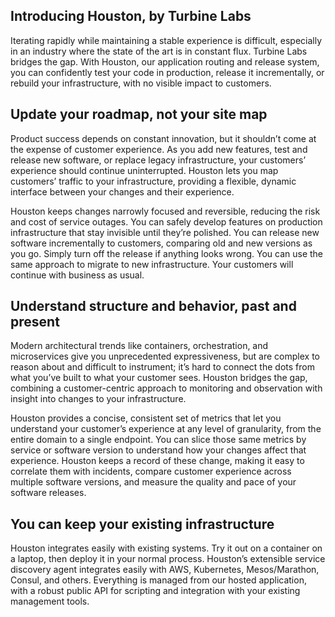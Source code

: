 
[//]: # ( Copyright 2017 Turbine Labs, Inc.                                   )
[//]: # ( you may not use this file except in compliance with the License.    )
[//]: # ( You may obtain a copy of the License at                             )
[//]: # (                                                                     )
[//]: # (     http://www.apache.org/licenses/LICENSE-2.0                      )
[//]: # (                                                                     )
[//]: # ( Unless required by applicable law or agreed to in writing, software )
[//]: # ( distributed under the License is distributed on an "AS IS" BASIS,   )
[//]: # ( WITHOUT WARRANTIES OR CONDITIONS OF ANY KIND, either express or     )
[//]: # ( implied. See the License for the specific language governing        )
[//]: # ( permissions and limitations under the License.                      )

## Introducing Houston, by Turbine Labs

Iterating rapidly while maintaining a stable experience is difficult,
especially in an industry where the state of the art is in constant
flux. Turbine Labs bridges the gap. With Houston, our application
routing and release system, you can confidently test your code in
production, release it incrementally, or rebuild your infrastructure,
with no visible impact to customers.

## Update your roadmap, not your site map

Product success depends on constant innovation, but it shouldn’t come
at the expense of customer experience. As you add new features, test
and release new software, or replace legacy infrastructure, your
customers’ experience should continue uninterrupted. Houston lets you
map customers’ traffic to your infrastructure, providing a flexible,
dynamic interface between your changes and their experience.

Houston keeps changes narrowly focused and reversible, reducing the
risk and cost of service outages. You can safely develop features on
production infrastructure that stay invisible until they’re
polished. You can release new software incrementally to customers,
comparing old and new versions as you go. Simply turn off the release
if anything looks wrong. You can use the same approach to migrate to
new infrastructure. Your customers will continue with business as
usual.

## Understand structure and behavior, past and present

Modern architectural trends like containers, orchestration, and
microservices give you unprecedented expressiveness, but are complex
to reason about and difficult to instrument; it’s hard to connect the
dots from what you’ve built to what your customer sees. Houston
bridges the gap, combining a customer-centric approach to monitoring
and observation with insight into changes to your infrastructure.

Houston provides a concise, consistent set of metrics that let you
understand your customer’s experience at any level of granularity,
from the entire domain to a single endpoint. You can slice those same
metrics by service or software version to understand how your changes
affect that experience. Houston keeps a record of these change, making
it easy to correlate them with incidents, compare customer experience
across multiple software versions, and measure the quality and pace of
your software releases.

## You can keep your existing infrastructure

Houston integrates easily with existing systems. Try it out on a
container on a laptop, then deploy it in your normal
process. Houston’s extensible service discovery agent integrates
easily with AWS, Kubernetes, Mesos/Marathon, Consul, and
others. Everything is managed from our hosted application, with a
robust public API for scripting and integration with your existing
management tools.
